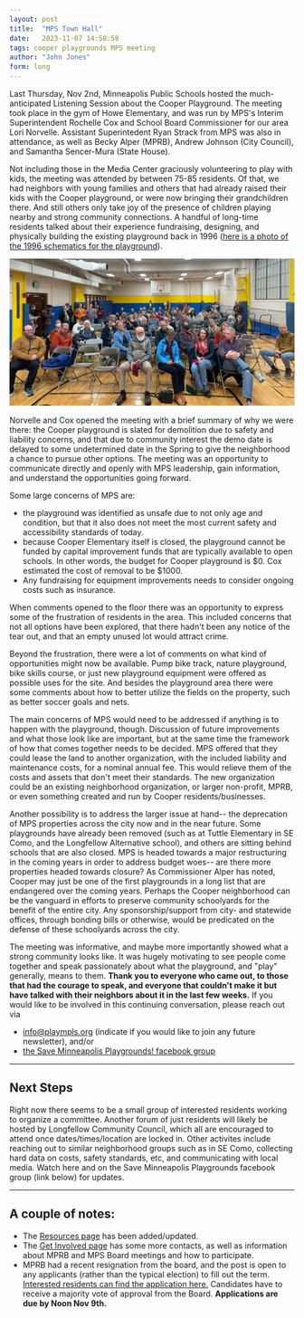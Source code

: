 ```yaml
---
layout: post
title:  "MPS Town Hall"
date:   2023-11-07 14:58:58
tags: cooper playgrounds MPS meeting
author: "John Jones"
form: long
---
```


Last Thursday, Nov 2nd, Minneapolis Public Schools hosted the much-anticipated Listening Session about the Cooper Playground.  The meeting took place in the gym of Howe Elementary, and was run by MPS's Interim Superintendent Rochelle Cox and School Board Commissioner for our area Lori Norvelle.  Assistant Superintedent Ryan Strack from MPS was also in attendance, as well as Becky Alper (MPRB), Andrew Johnson (City Council), and Samantha Sencer-Mura (State House).  

Not including those in the Media Center graciously volunteering to play with kids, the meeting was attended by between 75-85 residents.  Of that, we had neighbors with young families and others that had already raised their kids with the Cooper playground, or were now bringing their grandchildren there.  And still others only take joy of the presence of children playing nearby and strong community connections.  A handful of long-time residents talked about their experience fundraising, designing, and physically building the existing playground back in 1996 ([here is a photo of the 1996 schematics for the playground](/assets/images/Cooper_Playground_1996_Schematics.webp)).

![The crowd of ~75 people at the MPS Listening Session at Howe](/assets/images/mps-listening-session-nov-2.webp)

Norvelle and Cox opened the meeting with a brief summary of why we were there:  the Cooper playground is slated for demolition due to safety and liability concerns, and that due to community interest the demo date is delayed to some undetermined date in the Spring to give the neighborhood a chance to pursue other options.  The meeting was an opportunity to communicate directly and openly with MPS leadership, gain information, and understand the opportunities going forward.

Some large concerns of MPS are:

- the playground was identified as unsafe due to not only age and condition, but that it also does not meet the most current safety and accessibility standards of today.
- because Cooper Elementary itself is closed, the playground cannot be funded by capital improvement funds that are typically available to open schools.  In other words, the budget for Cooper playground is $0. Cox estimated the cost of removal to be $1000.
- Any fundraising for equipment improvements needs to consider ongoing costs such as insurance.

When comments opened to the floor there was an opportunity to express some of the frustration of residents in the area.  This included concerns that not all options have been explored, that there hadn't been any notice of the tear out, and that an empty unused lot would attract crime.  

Beyond the frustration, there were a lot of comments on what kind of opportunities might now be available.  Pump bike track, nature playground, bike skills course, or just new playground equipment were offered as possible uses for the site.  And besides the playground area there were some comments about how to better utilize the fields on the property, such as better soccer goals and nets.

The main concerns of MPS would need to be addressed if anything is to happen with the playground, though.  Discussion of future improvements and what those look like are important, but at the same time the framework of how that comes together needs to be decided.  MPS offered that they could lease the land to another organization, with the included liability and maintenance costs, for a nominal annual fee.  This would relieve them of the costs and assets that don't meet their standards.  The new organization could be an existing neighborhood organization, or larger non-profit, MPRB,  or even something created and run by Cooper residents/businesses.

Another possibility is to address the larger issue at hand-- the deprecation of MPS properties across the city now and in the near future.  Some playgrounds have already been removed (such as at Tuttle Elementary in SE Como, and the Longfellow Alternative school), and others are sitting behind schools that are also closed.  MPS is headed towards a major restructuring in the coming years in order to address budget woes-- are there more properties headed towards closure?  As Commissioner Alper has noted, Cooper may just be one of the first playgrounds in a long list that are endangered over the coming years.  Perhaps the Cooper neighborhood can be the vanguard in efforts to preserve community schoolyards for the benefit of the entire city.  Any sponsorship/support from city- and statewide offices, through bonding bills or otherwise, would be predicated on the defense of these schoolyards across the city.

The meeting was informative, and maybe more importantly showed what a strong community looks like.  It was hugely motivating to see people come together and speak passionately about what the playground, and "play" generally, means to them.  **Thank you to everyone who came out, to those that had the courage to speak, and everyone that couldn't make it but have talked with their neighbors about it in the last few weeks.**  If you would like to be involved in this continuing conversation, please reach out via

- info@plaympls.org (indicate if you would like to join any future newsletter), and/or
- [the Save Minneapolis Playgrounds! facebook group](https://www.facebook.com/groups/594023486107302)

------

## Next Steps

Right now there seems to be a small group of interested residents working to organize a committee.  Another forum of just residents will likely be hosted by Longfellow Community Council, which all are encouraged to attend once dates/times/location are locked in.  Other activites include reaching out to similar neighborhood groups such as in SE Como, collecting hard data on costs, safety standards, etc, and communicating with local media.  Watch here and on the Save Minneapolis Playgrounds facebook group (link below) for updates.

------

## A couple of notes:

- The [Resources page](/resources) has been added/updated.
- The [Get Involved page](/getinvolved) has some more contacts, as well as information about MPRB and MPS Board meetings and how to participate.
- MPRB had a recent resignation from the board, and the post is open to any applicants (rather than the typical election) to fill out the term.  [Interested residents can find the application here.](https://www.minneapolisparks.org/news/2023/11/03/minneapolis-park-and-recreation-board-opens-applications-for-at-large-commissioner-vacancy/)  Candidates have to receive a majority vote of approval from the Board.  **Applications are due by Noon Nov 9th.**